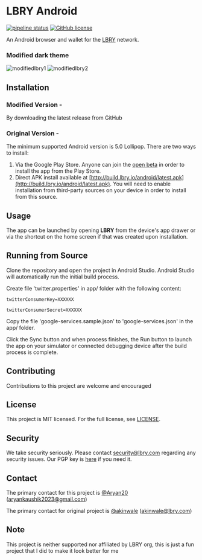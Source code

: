 # LBRY Android
[![pipeline status](https://ci.lbry.tech/lbry/lbry-android/badges/master/pipeline.svg)](https://ci.lbry.tech/lbry/lbry-android/commits/master)
[![GitHub license](https://img.shields.io/github/license/lbryio/lbry-android)](https://github.com/lbryio/lbry-android/blob/master/LICENSE)

An Android browser and wallet for the [LBRY](https://lbry.com) network.

### Modified dark theme
![modifiedlbry1](https://user-images.githubusercontent.com/34372791/161681766-a819eb45-652d-440f-be74-9b9826365caf.png)
![modifiedlbry2](https://user-images.githubusercontent.com/34372791/161681774-f456bbea-0034-4330-9b45-5287dd20fc20.png)



## Installation

### Modified Version -
By downloading the latest release from GitHub

### Original Version - 
The minimum supported Android version is 5.0 Lollipop. There are two ways to install:

1. Via the Google Play Store. Anyone can join the [open beta](https://play.google.com/apps/testing/com.aryan.lbrybrowser) in order to install the app from the Play Store.
1. Direct APK install available at [http://build.lbry.io/android/latest.apk](http://build.lbry.io/android/latest.apk). You will need to enable installation from third-party sources on your device in order to install from this source.

## Usage
The app can be launched by opening **LBRY** from the device's app drawer or via the shortcut on the home screen if that was created upon installation.

## Running from Source
Clone the repository and open the project in Android Studio. Android Studio will automatically run the initial build process.

Create file 'twitter.properties' in app/ folder with the following content:

```
twitterConsumerKey=XXXXXX

twitterConsumerSecret=XXXXXX
```

Copy the file 'google-services.sample.json' to 'google-services.json' in the app/ folder.

Click the Sync button and when process finishes, the Run button to launch the app on your simulator or connected debugging device after the build process is complete.

## Contributing
Contributions to this project are welcome and encouraged

## License
This project is MIT licensed. For the full license, see [LICENSE](LICENSE).

## Security
We take security seriously. Please contact security@lbry.com regarding any security issues. Our PGP key is [here](https://lbry.com/faq/pgp-key) if you need it.

## Contact

The primary contact for this project is [@Aryan20](https://github.com/Aryan20) (aryankaushik2023@gmail.com)

The primary contact for original project is [@akinwale](https://github.com/akinwale) (akinwale@lbry.com)

## Note

This project is neither supported nor affiliated by LBRY org, this is just a fun project that I did to make it look better for me
